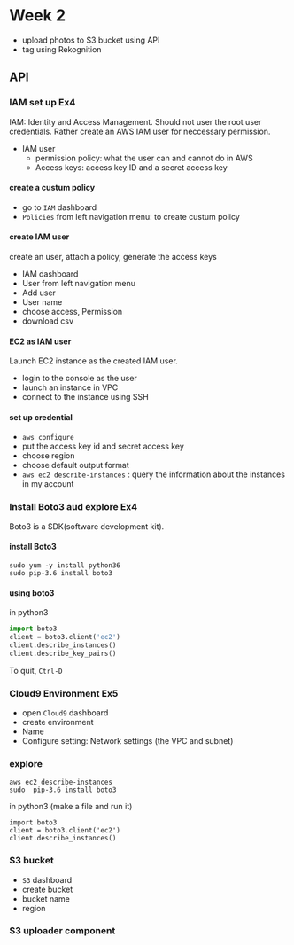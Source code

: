 # Week 2
* upload photos to S3 bucket using API
* tag using Rekognition

## API

### IAM set up Ex4
IAM: Identity and Access Management. Should not user the root user credentials. Rather create an AWS IAM user for neccessary permission.
* IAM user
    * permission policy: what the user can and cannot do in AWS
    * Access keys: access key ID and a secret access key


#### create a custum policy
* go to `IAM` dashboard
* `Policies` from left navigation menu: to create custum policy

#### create IAM user
create an user, attach a policy, generate the access keys
* IAM dashboard
* User from left navigation menu
* Add user
* User name
* choose access, Permission
* download csv

#### EC2 as IAM user
Launch EC2 instance as the created IAM user.
* login to the console as the user
* launch an instance in VPC
* connect to the instance using SSH

#### set up credential
* `aws configure`
* put the access key id and secret access key
* choose region
* choose default output format
* `aws ec2 describe-instances` : query the information about the instances in my account


### Install Boto3 aud explore Ex4
Boto3 is a SDK(software development kit).

#### install Boto3
```shell
sudo yum -y install python36
sudo pip-3.6 install boto3
```

#### using boto3
in python3
```python
import boto3
client = boto3.client('ec2')
client.describe_instances()
client.describe_key_pairs()
```
To quit, `Ctrl-D`


### Cloud9 Environment Ex5
* open `Cloud9` dashboard
* create environment
* Name
* Configure setting: Network settings (the VPC and subnet)


### explore
```shell
aws ec2 describe-instances
sudo  pip-3.6 install boto3
```
in python3 (make a file and run it)
```python3
import boto3
client = boto3.client('ec2')
client.describe_instances()
```

### S3 bucket
* `S3` dashboard
* create bucket
* bucket name
* region


### S3 uploader component



